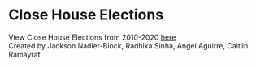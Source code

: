 # Close House Elections
View Close House Elections from 2010-2020 [here](https://jnadler-block.github.io/Close-Elections/)  
Created by Jackson Nadler-Block, Radhika Sinha, Angel Aguirre, Caitlin Ramayrat  

